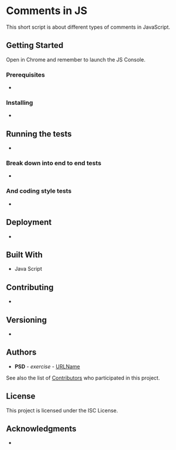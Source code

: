# Comments in JS

This short script is about different types of comments in JavaScript.

## Getting Started

Open in Chrome and remember to launch the JS Console. 

### Prerequisites

-

### Installing

-

## Running the tests

-

### Break down into end to end tests

-

### And coding style tests

-

## Deployment

-

## Built With
* Java Script

## Contributing
-

## Versioning

-

## Authors

* **PSD** - *exercise* - [URLName](URL)

See also the list of [Contributors](https://github.com/psdubowik/kodilla-w05e03-bootstrap/graphs/contributors) who participated in this project.

## License

This project is licensed under the ISC License.

## Acknowledgments
-

